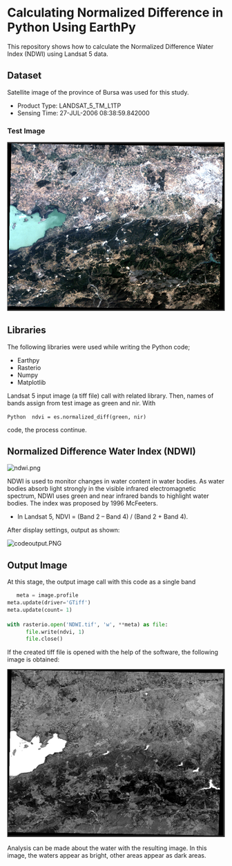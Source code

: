 # Calculating Normalized Difference in Python Using EarthPy

This repository shows how to calculate the Normalized Difference Water Index (NDWI) using Landsat 5 data. 


 
## Dataset 
Satellite image of the province of Bursa was used for this study.

- Product Type: LANDSAT_5_TM_L1TP
- Sensing Time: 27-JUL-2006 08:38:59.842000

### Test Image


 ![input.PNG](images/input.PNG)
  
## Libraries 
The following libraries were used while writing the Python code;

 - Earthpy
 - Rasterio
 - Numpy
 - Matplotlib
 
 Landsat 5 input image (a tiff file) call with related library. Then,  names of bands assign from test image as green and nir. With
 
```Python  ndvi = es.normalized_diff(green, nir)``` 

code, the process continue.
 
 ## Normalized Difference Water Index (NDWI)

 ![ndwi.png](images/ndwi.png)
 
NDWI is used to monitor changes in water content in water bodies. As water bodies absorb light strongly in the visible infrared electromagnetic spectrum, NDWI uses green and near infrared bands to highlight water bodies. The index was proposed by 1996 McFeeters.

- In Landsat 5, NDVI = (Band 2 – Band 4) / (Band 2 + Band 4).

After display settings, output as shown:

![codeoutput.PNG](images/codeoutput.PNG)

## Output Image

At this stage, the output image call with this code as a single band
 
```Python 
   meta = image.profile
meta.update(driver='GTiff')
meta.update(count= 1)

with rasterio.open('NDWI.tif', 'w', **meta) as file:
      file.write(ndvi, 1)
      file.close()
```

If the created tiff file is opened with the help of the software, the following image is obtained:

 ![output.png](images/output.PNG)
 
Analysis can be made about the water with the resulting image. In this image, the waters appear as bright, other areas appear as dark areas.
